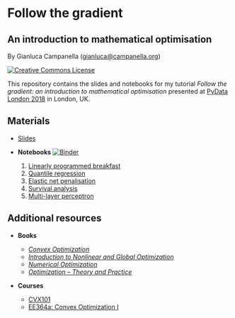 # Follow the gradient
## An introduction to mathematical optimisation

By Gianluca Campanella (<gianluca@campanella.org>)

[![Creative Commons License](https://i.creativecommons.org/l/by/4.0/80x15.png)](http://creativecommons.org/licenses/by/4.0/)

This repository contains the slides and notebooks for my tutorial *Follow the gradient: an introduction to mathematical optimisation* presented at [PyData London 2018](https://pydata.org/london2018/) in London, UK.

## Materials

* [Slides](https://cdn.rawgit.com/gcampanella/pydata-london-2018/master/slides/pydata_london_2018.pdf)

* **Notebooks** [![Binder](https://mybinder.org/badge.svg)](https://mybinder.org/v2/gh/gcampanella/pydata-london-2018/master)
  1. [Linearly programmed breakfast](https://cdn.rawgit.com/gcampanella/pydata-london-2018/master/notebooks/01_LP_Breakfast.ipynb)
  1. [Quantile regression](https://cdn.rawgit.com/gcampanella/pydata-london-2018/master/notebooks/02_Quantile_Regression.ipynb)
  1. [Elastic net penalisation](https://cdn.rawgit.com/gcampanella/pydata-london-2018/master/notebooks/03_Elastic_Net.ipynb)
  1. [Survival analysis](https://cdn.rawgit.com/gcampanella/pydata-london-2018/master/notebooks/04_Survival_Analysis.ipynb)
  1. [Multi-layer perceptron](https://cdn.rawgit.com/gcampanella/pydata-london-2018/master/notebooks/05_MLP.ipynb)

## Additional resources

* **Books**
  * [*Convex Optimization*](https://web.stanford.edu/~boyd/cvxbook/)
  * [*Introduction to Nonlinear and Global Optimization*](https://www.springer.com/us/book/9780387886695)
  * [*Numerical Optimization*](https://www.springer.com/us/book/9780387303031)
  * [*Optimization – Theory and Practice*](https://www.springer.com/us/book/9780387789767)

* **Courses**
  * [CVX101](https://lagunita.stanford.edu/courses/Engineering/CVX101/Winter2014/about)
  * [EE364a: Convex Optimization I](https://web.stanford.edu/class/ee364a/)
